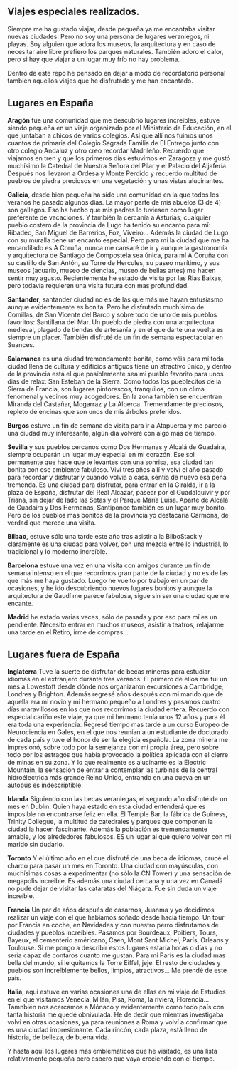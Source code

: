 
## Viajes especiales realizados.

Siempre me ha gustado viajar, desde pequeña ya me encantaba visitar nuevas ciudades. Pero no soy una persona de lugares veraniegos, ni playas.
Soy alguien que adora los museos, la arquitectura y en caso de necesitar aire libre prefiero los parques naturales. 
También adoro el calor, pero si hay que viajar a un lugar muy frío no hay problema.

Dentro de este repo he pensado en dejar a modo de recordatorio personal también aquellos viajes que he disfrutado y me han encantado. 
## Lugares en España

**Aragón** fue una comunidad que me descubrió lugares increíbles, estuve siendo pequeña en un viaje organizado por el Ministerio de Educación, en el que juntaban a chicos de varios colegios.
Así que allí nos fuimos unos cuantos de primaria del Colegio Sagrada Familia de El Entrego junto con otro colegio Andaluz y otro creo recordar Madrileño. 
Recuerdo que viajamos en tren y que los primeros días estuvimos en Zaragoza y me gustó muchísimo la Catedral de Nuestra Señora del Pilar y el Palacio del Aljafería.
Después nos llevaron a Ordesa y Monte Perdido y recuerdo multitud de pueblos de piedra preciosos en una vegetación y unas vistas alucinantes.

**Galicia**, desde bien pequeña ha sido una comunidad en la que todos los veranos he pasado algunos días. La mayor parte de mis abuelos (3 de 4) son gallegos. Eso ha hecho que mis padres lo tuviesen como lugar preferente de vacaciones.
Y también la cercanía a Asturias, cualquier pueblo costero de la provincia de Lugo ha tenido su encanto para mí: Ribadeo, San Miguel de Barrerios, Foz, Viveiro... Además la ciudad de Lugo con su muralla tiene un encanto especial.
Pero para mí la ciudad que me ha encandilado es A Coruña, nunca me cansaré de ir y aunque la gastronomía y arquitectura de Santiago de Compostela sea única, para mí A Coruña con su castillo de San Antón, su Torre de Hercules, su paseo marítimo, y sus museos (acuario, museo de ciencias, museo de bellas artes) me hacen sentir muy agusto.
Recientemente he estado de visita por las Rias Baixas, pero todavía requieren una visita futura con mas profundidad.

**Santander**, santander ciudad no es de las que más me hayan entusiasmo aunque evidentemente es bonita. Pero he disfrutado muchísimo de Comillas, de San Vicente del Barco y sobre todo de uno de mis pueblos favoritos: Santillana del Mar.
Un pueblo de piedra con una arquitectura medieval, plagado de tiendas de artesanía y en el que darte una vuelta es siempre un placer. También disfruté de un fin de semana espectacular en Suances.

**Salamanca** es una ciudad tremendamente bonita, como véis para mí toda ciudad llena de cultura y edificios antiguos tiene un atractivo único, y dentro de la provincia está el que posiblemente sea mi pueblo favorito para unos dias de relax: San Esteban de la Sierra.
Como todos los pueblecitos de la Sierra de Francia, son lugares pintorescos, tranquilos, con un clima fenomenal y vecinos muy acogedores. En la zona también se encuentran Miranda del Castañar, Mogarraz y La Alberca. Tremendamente preciosos, repleto de encinas que son unos de mis árboles preferidos.

**Burgos** estuve un fin de semana de visita para ir a Atapuerca y me pareció una ciudad muy interesante, algún día volveré con algo más de tiempo.

**Sevilla** y sus pueblos cercanos como Dos Hermanas y Alcalá de Guadaira, siempre ocuparán un lugar muy especial en mi corazón. Ese sol permanente que hace que te levantes con una sonrisa, esa ciudad tan bonita con ese ambiente fabuloso. Viví tres años allí y volví el año pasado para recordar y disfrutar y cuando volvía a casa, sentía de nuevo esa pena tremenda.
Es una ciudad para disfrutar, para entrar en la Giralda, ir a la plaza de España, disfrutar del Real Alcazar, pasear por el Guadalquivir y por Triana, sin dejar de lado las Setas y el Parque María Luisa.
Aparte de Alcalá de Guadaira y Dos Hermanas, Santiponce también es un lugar muy bonito. Pero de los pueblos mas bonitos de la provincia yo destacaría Carmona, de verdad que merece una visita.

**Bilbao**, estuve sólo una tarde este año tras asistir a la BilboStack y claramente es una ciudad para volver, con una mezcla entre lo industrial, lo tradicional y lo moderno increíble.

**Barcelona** estuve una vez en una visita con amigos durante un fin de semana intenso en el que recorrimos gran parte de la ciudad y no es de las que más me haya gustado. Luego he vuelto por trabajo en un par de ocasiones,
y he ido descubriendo nuevos lugares bonitos y aunque la arquitectura de Gaudí me parece fabulosa, sigue sin ser una ciudad que me encante.

**Madrid** he estado varias veces, sólo de pasada y por eso para mí es un pendiente. Necesito entrar en muchos museos, asistir a teatros, relajarme una tarde en el Retiro, irme de compras...


## Lugares fuera de España

**Inglaterra** Tuve la suerte de disfrutar de becas mineras para estudiar idiomas en el extranjero durante tres veranos. El primero de ellos me fuí un mes a Lowestoft desde dónde nos organizaron excursiones a Cambridge, Londres y Brighton.
Además regresé años después con mi marido que de aquella era mi novio y mi hermano pequeño a Londres y pasamos cuatro días maravillosos en los que nos recorrimos la ciudad entera. Recuerdo con especial cariño este viaje, ya que mi hermano tenía unos 12 años y para él era toda una experiencia.
Regresé tiempo mas tarde a un curso Europeo de Neurociencia en Gales, en el que nos reunían a un estudiante de doctorado de cada país y tuve el honor de ser la elegida española.
La zona minera me impresionó, sobre todo por la semejanza con mi propia área, pero sobre todo por los estragos que había provocado la política aplicada con el cierre de minas en su zona.
Y lo que realmente es alucinante es la Electric Mountain, la sensación de entrar a contemplar las turbinas de la central hidroélectrica más grande Reino Unido, entrando en una cueva en un autobús es indescriptible.

**Irlanda** Siguiendo con las becas veraniegas, el segundo año disfruté de un mes en Dublín. Quien haya estado en esta ciudad entenderá que es imposible no encontrarse feliz en ella. 
El Temple Bar, la fábrica de Guiness, Trinity Collegue, la multitud de catedrales y parques que componen la ciudad la hacen fascinante. Además la población es tremendamente amable, y los alrededores fabulosos. ES un lugar al que quiero volver con mi marido sin dudarlo.

**Toronto** Y el último año en el que disfruté de una beca de idiomas, crucé el charco para pasar un mes en Toronto. Una ciudad con mayúsculas, con muchísimas cosas a experimentar (no sólo la CN Tower) y una sensación de megapolis increible. 
Es además una ciudad cercana y una vez en Canadá no pude dejar de visitar las cataratas del Niágara. Fue sin duda un viaje increíble.

**Francia** Un par de años después de casarnos, Juanma y yo decidimos realizar un viaje con el que habíamos soñado desde hacía tiempo. Un tour por Francia en coche, en Navidades y con nuestro perro disfrutamos de ciudades y pueblos increíbles.
Pasamos por Bourdeaux, Poitiers, Tours, Bayeux, el cementerio américano, Caen, Mont Sant Michel, París, Orleans y Toulouse. Si me pongo a describir estos lugares estaría horas o días y no sería capaz de contaros cuanto me gustan. Para mí París es la ciudad mas bella del mundo, si le quitamos la Torre Eiffel, jeje.
El resto de ciudades y pueblos son increíblemente bellos, limpios, atractivos... Me prendé de este país.

**Italia**, aquí estuve en varias ocasiones una de ellas en mi viaje de Estudios en el que visitamos Venecia, Milán, Pisa, Roma, la riviera, Florencia... Tamnbién nos acercamos a Mónaco y evidentemente como todo país con tanta historia me quedé obnivulada.
He de decir que mientras investigaba volví en otras ocasiones, ya para reuniones a Roma y volví a confirmar que es una ciudad impresionante. Cada rincón, cada plaza, está lleno de historia, de belleza, de buena vida.

Y hasta aquí los lugares más emblemáticos que he visitado, es una lista relativamente pequeña pero espero que vaya creciendo con el tiempo.

